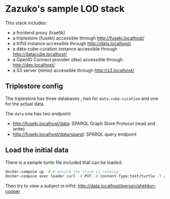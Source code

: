 # Zazuko's sample LOD stack

This stack includes:

-   a frontend proxy (traefik)
-   a triplestore (fuseki) accessible through <http://fuseki.localhost/>
-   a trifid instance accessible through <http://data.localhost/>
-   a data-cube-curation instance accessible through <http://datacube.localhost/>
-   a OpenID Connect provider (dex) accessible through <http://dex.localhost/>
-   a S3 server (minio) accessible through <http://s3.localhost/>

## Triplestore config

The triplestore has three databases ; two for `data-cube-curation` and one for the actual data.

The `data` one has two endpoint:

-   <http://fuseki.localhost/data>: SPARQL Graph Store Protocol (read and write)
-   <http://fuseki.localhost/data/sparql>: SPARQL query endpoint

## Load the initial data

There is a sample turtle file included that can be loaded.

```sh
docker-compose up -d # ensure the stack is running
docker-compose exec loader curl -X PUT -H Content-Type:text/turtle -T /data/sample.ttl -G http://fuseki.localhost/data
```

Then try to view a subject in trifid: <http://data.localhost/person/sheldon-cooper>

